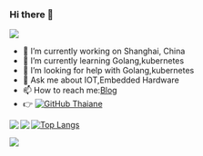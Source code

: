 ### Hi there 👋
![](https://visitor-badge.glitch.me/badge?page_id=zsy-cn.readme)

- 🔭 I’m currently working on Shanghai, China
- 🌱 I’m currently learning Golang,kubernetes
- 🤔 I’m looking for help with Golang,kubernetes
- 💬 Ask me about IOT,Embedded Hardware
- 📫 How to reach me:[Blog](https://zsy-cn.github.io/)
- 👉 [![GitHub Thaiane](https://img.shields.io/github/followers/zsy-cn?label=follow&style=social)](https://github.com/zsy-cn)
                                                                                                                    
<img align="left" src="https://github-readme-stats.vercel.app/api?username=zsy-cn&count_private=true&show_icons=true&theme=dark"/>
                                                                                                                                
<img align="left" src="https://github-readme-stats.vercel.app/api/top-langs/?username=zsy-cn&theme=dark" />

[![Top Langs](https://github-readme-stats.vercel.app/api/top-langs/?username=zsy-cn&theme=dark&layout=compact)](https://github.com/zsy-cn)

<a href="https://github.com/zsy-cn/English">
  <img align="center" src="https://github-readme-stats.vercel.app/api/pin/?username=zsy-cn&repo=English" />
</a>

